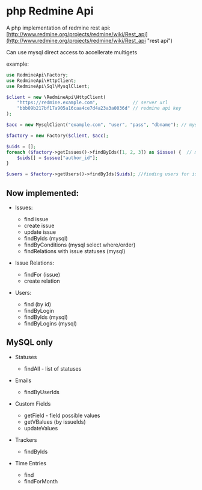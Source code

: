 php Redmine Api
==========

A php implementation of redmine rest api:
[http://www.redmine.org/projects/redmine/wiki/Rest_api](http://www.redmine.org/projects/redmine/wiki/Rest_api "rest api")

Can use mysql direct access to accellerate multigets

example:


```php
use RedmineApi\Factory;
use RedmineApi\HttpClient;
use RedmineApi\Sql\MysqlClient;

$client = new \RedmineApi\HttpClient(
    "https://redmine.example.com",             // server url
    "bbb09b217bf17a905a16caa4ce7d4a23a3a0036d" // redmine api key
);

$acc = new MysqlClient("example.com", "user", "pass", "dbname"); // mysql client direct access

$factory = new Factory($client, $acc);

$uids = [];
foreach ($factory->getIssues()->findByIds([1, 2, 3]) as $issue) {  // multiget of given issues
    $uids[] = $ussue["author_id"];
}

$users = $factory->getUsers()->findByIds($uids); //finding users for issues
```



Now implemented:
----------
 * Issues:
    * find issue
    * create issue
    * update issue
    * findByIds (mysql)
    * findByConditions (mysql select where/order)
    * findRelations with issue statuses (mysql)

 * Issue Relations:
    * findFor (issue)
    * create relation

 * Users:
    * find (by id)
    * findByLogin
    * findByIds (mysql)
    * findByLogins (mysql)
 
MySQL only 
---------
 * Statuses 
    * findAll - list of statuses

 * Emails
    * findByUserIds
    
 * Custom Fields
    * getField - field possible values
    * getVBalues (by issueIds)
    * updateValues

 * Trackers
    * findByIds
    
 * Time Entries
    * find 
    * findForMonth